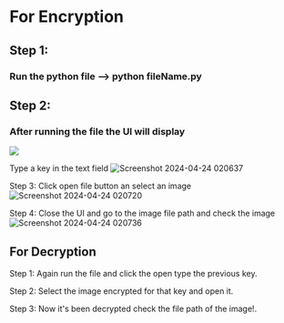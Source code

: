 # For Encryption
## Step 1:
### Run the python file --> python fileName.py

## Step 2:
### After running the file the UI will display
<img src="![Screenshot 2024-04-24 020616](https://github.com/Madhunicka/Image_Encryptor_Tool/assets/77634975/d192cfe1-7218-420b-9049-e066b1ad9de3)">

Type a key in the text field
![Screenshot 2024-04-24 020637](https://github.com/Madhunicka/Image_Encryptor_Tool/assets/77634975/ab2c991f-52d9-4b9d-a232-03f300fe37af)

Step 3:
Click open file button an select an image 
![Screenshot 2024-04-24 020720](https://github.com/Madhunicka/Image_Encryptor_Tool/assets/77634975/3fc2a10b-3016-4e21-92c3-3e62075bb79e)

Step 4: 
Close the UI and go to the image file path and check the image
![Screenshot 2024-04-24 020736](https://github.com/Madhunicka/Image_Encryptor_Tool/assets/77634975/a5197cae-fe9b-4052-b933-8a77c4d961c8)

## For Decryption 

Step 1:
Again run the file and click the open type the previous key.

Step 2:
Select the image encrypted for that key and open it.

Step 3:
Now it's been decrypted check the file path of the image!.





